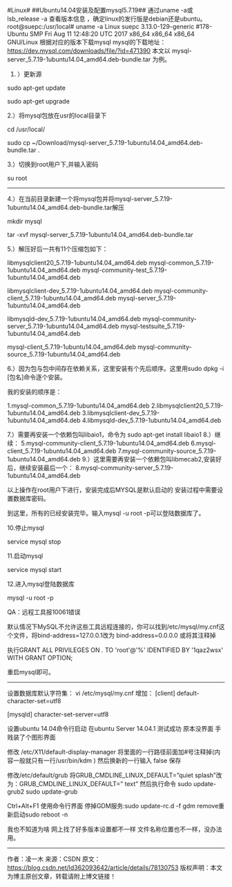 #Linux#
##Ubuntu14.04安装及配置mysql5.7.19##
通过uname -a或lsb_release -a 查看版本信息 ，确定linux的发行版是debian还是ubuntu。
root@suepc:/usr/local# uname -a
Linux suepc 3.13.0-129-generic #178-Ubuntu SMP Fri Aug 11 12:48:20 UTC 2017 x86_64 x86_64 x86_64 GNU/Linux
根据对应的版本下载mysql
mysql的下载地址：https://dev.mysql.com/downloads/file/?id=471390
本文以 mysql-server_5.7.19-1ubuntu14.04_amd64.deb-bundle.tar 为例。

1. ）更新源

sudo apt-get update

sudo apt-get upgrade

2.）将mysql包放在usr的local目录下

cd  /usr/local/

sudo  cp  ~/Download/mysql-server_5.7.19-1ubuntu14.04_amd64.deb-bundle.tar .

3.）切换到root用户下,并输入密码

su root

******

4.）在当前目录新建一个将mysql包并将mysql-server_5.7.19-1ubuntu14.04_amd64.deb-bundle.tar解压

mkdir mysql

tar -xvf  mysql-server_5.7.19-1ubuntu14.04_amd64.deb-bundle.tar

5.）解压好后一共有11个压缩包如下：

 

libmysqlclient20_5.7.19-1ubuntu14.04_amd64.deb    mysql-common_5.7.19-1ubuntu14.04_amd64.deb            mysql-community-test_5.7.19-1ubuntu14.04_amd64.deb

libmysqlclient-dev_5.7.19-1ubuntu14.04_amd64.deb  mysql-community-client_5.7.19-1ubuntu14.04_amd64.deb  mysql-server_5.7.19-1ubuntu14.04_amd64.deb

libmysqld-dev_5.7.19-1ubuntu14.04_amd64.deb       mysql-community-server_5.7.19-1ubuntu14.04_amd64.deb  mysql-testsuite_5.7.19-1ubuntu14.04_amd64.deb

mysql-client_5.7.19-1ubuntu14.04_amd64.deb        mysql-community-source_5.7.19-1ubuntu14.04_amd64.deb

6.）因为包与包中间存在依赖关系，这里安装有个先后顺序。这里用sudo dpkg -i [包名]命令逐个安装。

我的安装的顺序是：

1.mysql-common_5.7.19-1ubuntu14.04_amd64.deb 
2.libmysqlclient20_5.7.19-1ubuntu14.04_amd64.deb 
3.libmysqlclient-dev_5.7.19-1ubuntu14.04_amd64.deb 
4.libmysqld-dev_5.7.19-1ubuntu14.04_amd64.deb 

7.）需要再安装一个依赖包叫libaio1，命令为 
sudo apt-get install libaio1 
8.）继续： 
5.mysql-community-client_5.7.19-1ubuntu14.04_amd64.deb 
6.mysql-client_5.7.19-1ubuntu14.04_amd64.deb 
7.mysql-community-source_5.7.19-1ubuntu14.04_amd64.deb 
9.）这里需要再安装一个依赖包叫libmecab2,安装好后，继续安装最后一个： 
8.mysql-community-server_5.7.19-1ubuntu14.04_amd64.deb 

以上操作在root用户下进行，安装完成后MYSQL是默认启动的 安装过程中需要设置数据库密码。

到这里，所有的已经安装完毕。输入mysql  -u root -p可以登陆数据库了。

10.停止mysql

service mysql stop

11.启动mysql

service mysql start

12.进入mysql登陆数据库

mysql  -u root -p

QA：远程工具报10061错误

默认情况下MySQL不允许这些工具远程连接的，你可以找到/etc/mysql/my.cnf这个文件，将bind-address=127.0.0.1改为 bind-address=0.0.0.0 或将其注释掉

执行GRANT ALL PRIVILEGES ON *.* TO 'root'@'%' IDENTIFIED BY '1qaz2wsx' WITH GRANT OPTION;

重启mysql即可。

 

---------------------------------------------------------------------------------------------------------

设置数据库默认字符集：
vi /etc/mysql/my.cnf
增加：
[client]
default-character-set=utf8

[mysqld]
character-set-server=utf8


设置ubuntu 14.04命令行启动
	在ubuntu Server 14.04.1 测试成功  原本没界面 手贱装了个图形界面

修改 /etc/X11/default-display-manager   将里面的一行路径前面加#号注释掉(内容一般就只有一行/usr/bin/kdm ) 然后换新的一行输入 false  保存


修改/etc/default/grub
将GRUB_CMDLINE_LINUX_DEFAULT=”quiet splash”改为：GRUB_CMDLINE_LINUX_DEFAULT=” text”
然后执行命令
sudo update-grub2
sudo update-grub

Ctrl+Alt+F1 使用命令行界面 停掉GDM服务:sudo update-rc.d -f gdm remove重新启动sudo reboot -n

我也不知道为啥 网上找了好多版本设置都不一样 文件名称位置也不一样，没办法用。


--------------------- 
作者：凌一木 
来源：CSDN 
原文：https://blog.csdn.net/ld362093642/article/details/78130753 
版权声明：本文为博主原创文章，转载请附上博文链接！